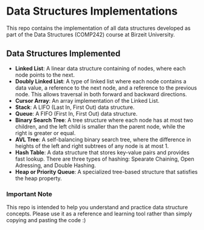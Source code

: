 # Data Structures Implementations

This repo contains the implementation of all data structures developed as part of the Data Structures (COMP242) course at Birzeit University.

## Data Structures Implemented
- **Linked List**: A linear data structure containing of nodes, where each node points to the next.
- **Doubly Linked List**: A type of linked list where each node contains a data value, a reference to the next node, and a reference to the previous node. This allows traversal in both forward and backward directions.
- **Cursor Array**: An array implementation of the Linked List.
- **Stack**: A LIFO (Last In, First Out) data structure.
- **Queue**: A FIFO (First In, First Out) data structure.
- **Binary Search Tree**: A tree structure where each node has at most two children, and the left child is smaller than the parent node, while the right is greater or equal.
- **AVL Tree**: A self-balancing binary search tree, where the difference in heights of the left and right subtrees of any node is at most 1.
- **Hash Table**: A data structure that stores key-value pairs and provides fast lookup. There are three types of hashing: Spearate Chaining, Open Adressing, and Double Hashing.
- **Heap or Priority Queue**: A specialized tree-based structure that satisfies the heap property.



### Important Note
This repo is intended to help you understand and practice data structure concepts. 
Please use it as a reference and learning tool rather than simply copying and pasting the code :)
